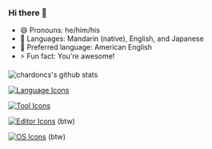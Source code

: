 ### Hi there 👋

- 😄 Pronouns: he/him/his
- 🙊 Languages: Mandarin (native), English, and Japanese
- 🙊 Preferred language: American English
- ⚡️ Fun fact: You're awesome!

![chardoncs's github stats](https://github-readme-stats.vercel.app/api?username=chardoncs&show_icons=true&bg_color=25,00132c,003247&text_color=e0f7fa&title_color=fce4ec&icon_color=f186c0)

[![Language Icons](https://skillicons.dev/icons?i=c,cpp,rust,go,js,ts,python,lua,julia,ruby,zig)](https://skillicons.dev)

[![Tool Icons](https://skillicons.dev/icons?i=pytorch,sklearn,opencv,nextjs,react,svelte,qt,npm,pnpm,yarn,bun,django,docker,nodejs,deno)](https://skillicons.dev)

[![Editor Icons](https://skillicons.dev/icons?i=neovim)](https://skillicons.dev)  (btw)

[![OS Icons](https://skillicons.dev/icons?i=arch)](https://skillicons.dev)  (btw)
